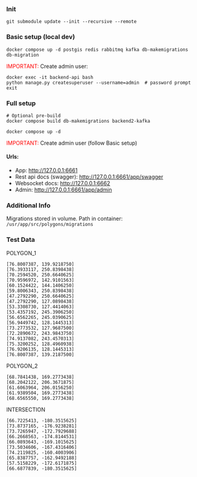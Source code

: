 ### Init

```shell
git submodule update --init --recursive --remote
```

### Basic setup (local dev)

```shell
docker compose up -d postgis redis rabbitmq kafka db-makemigrations db-migration
```

<span style="color:red">IMPORTANT: </span> Create admin user:
```shell
docker exec -it backend-api bash
python manage.py createsuperuser --username=admin  # password prompt
exit
```

### Full setup

```shell
# Optional pre-build
docker compose build db-makemigrations backend2-kafka

docker compose up -d
```

<span style="color:red">IMPORTANT: </span> Create admin user (follow Basic setup)

#### Urls:
- App: http://127.0.0.1:6661
- Rest api docs (swagger): http://127.0.0.1:6661/app/swagger
- Websocket docs: http://127.0.0.1:6662
- Admin: http://127.0.0.1:6661/app/admin

### Additional Info
Migrations stored in volume. Path in container: `/usr/app/src/polygons/migrations`

### Test Data

POLYGON_1
```text
[76.8007387, 139.9218750]
[76.3933117, 250.8398438]
[70.2594520, 250.6640625]
[70.9596972, 142.9101563]
[60.1524422, 144.1406250]
[59.8006343, 250.8398438]
[47.2792290, 250.6640625]
[47.2792290, 127.0898438]
[53.3308730, 127.4414063]
[53.4357192, 245.3906250]
[56.6562265, 245.0390625]
[56.9449742, 128.1445313]
[73.2773532, 127.9687500]
[72.2890672, 243.9843750]
[74.9137082, 243.4570313]
[75.3200252, 128.4960938]
[76.9206135, 128.1445313]
[76.8007387, 139.2187500]
```

POLYGON_2
```text
[68.7841438, 169.2773438]
[68.2042122, 206.3671875]
[61.6063964, 206.0156250]
[61.9389504, 169.2773438]
[68.6565550, 169.2773438]
```

INTERSECTION
```text
[66.7225413, -180.3515625]
[73.8737165, -176.9238281]
[73.7265947, -172.7929688]
[66.2668563, -174.8144531]
[66.0893643, -169.1015625]
[73.5034606, -167.4316406]
[74.2119825, -160.4003906]
[65.8387757, -162.9492188]
[57.5158229, -172.6171875]
[66.6877839, -180.3515625]
```
